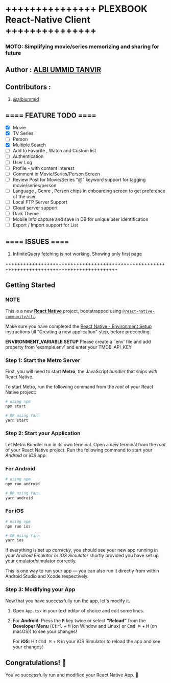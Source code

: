 # +++++++++++++++ PLEXBOOK React-Native Client +++++++++++++++

### MOTO: Simplifying movie/series memorizing and sharing for future

## Author : [ALBI UMMID TANVIR](https://linkedin.com/in/albiummid)

## Contributors :

1. [@albiummid](https://github.com/albiummid)

## ==== FEATURE TODO ====

- [x] Movie
- [x] TV Series
- [ ] Person
- [x] Multiple Search
- [ ] Add to Favorite , Watch and Custom list
- [ ] Authentication
- [ ] User Log
- [ ] Profile - with content interest
- [ ] Comment in Movie/Series/Person Screen
- [ ] Review Post for Movie/Series "@" keyword support for tagging movie/series/person
- [ ] Language , Genre , Person chips in onboarding screen to get preference of the user.
- [ ] Local FTP Server Support
- [ ] Cloud server support
- [ ] Dark Theme
- [ ] Mobile Info capture and save in DB for unique user identification
- [ ] Export / Import support for List

## ==== ISSUES ====

1. InfiniteQuery fetching is not working. Showing only first page

++++++++++++++++++++++++++++++++++++++++++++++++++++++++++++++++++++++++++++++++++++++++++++

## Getting Started

### NOTE

This is a new [**React Native**](https://reactnative.dev) project, bootstrapped using [`@react-native-community/cli`](https://github.com/react-native-community/cli).

Make sure you have completed the [React Native - Environment Setup](https://reactnative.dev/docs/environment-setup) instructions till "Creating a new application" step, before proceeding.

**ENVIRONMENT_VARIABLE SETUP**
Please create a '.env' file and add property from 'example.env' and enter your TMDB_API_KEY

### Step 1: Start the Metro Server

First, you will need to start **Metro**, the JavaScript _bundler_ that ships _with_ React Native.

To start Metro, run the following command from the _root_ of your React Native project:

```bash
# using npm
npm start

# OR using Yarn
yarn start
```

### Step 2: Start your Application

Let Metro Bundler run in its _own_ terminal. Open a _new_ terminal from the _root_ of your React Native project. Run the following command to start your _Android_ or _iOS_ app:

### For Android

```bash
# using npm
npm run android

# OR using Yarn
yarn android
```

### For iOS

```bash
# using npm
npm run ios

# OR using Yarn
yarn ios
```

If everything is set up _correctly_, you should see your new app running in your _Android Emulator_ or _iOS Simulator_ shortly provided you have set up your emulator/simulator correctly.

This is one way to run your app — you can also run it directly from within Android Studio and Xcode respectively.

### Step 3: Modifying your App

Now that you have successfully run the app, let's modify it.

1. Open `App.tsx` in your text editor of choice and edit some lines.
2. For **Android**: Press the <kbd>R</kbd> key twice or select **"Reload"** from the **Developer Menu** (<kbd>Ctrl</kbd> + <kbd>M</kbd> (on Window and Linux) or <kbd>Cmd ⌘</kbd> + <kbd>M</kbd> (on macOS)) to see your changes!

   For **iOS**: Hit <kbd>Cmd ⌘</kbd> + <kbd>R</kbd> in your iOS Simulator to reload the app and see your changes!

## Congratulations! :tada:

You've successfully run and modified your React Native App. :partying_face:
